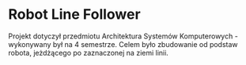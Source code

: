 # Robot Line Follower
Projekt dotyczył przedmiotu Architektura Systemów Komputerowych - wykonywany był na 4 semestrze.
Celem było zbudowanie od podstaw robota, jeżdżącego po zaznaczonej na ziemi linii.
